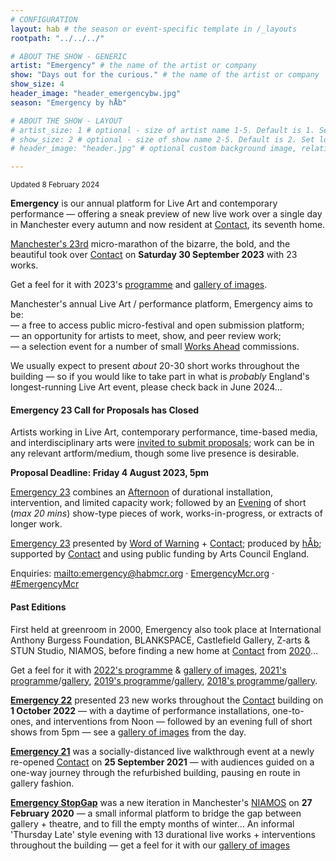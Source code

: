 ```yaml
---
# CONFIGURATION
layout: hab # the season or event-specific template in /_layouts
rootpath: "../../../"

# ABOUT THE SHOW - GENERIC
artist: "Emergency" # the name of the artist or company
show: "Days out for the curious." # the name of the artist or company
show_size: 4
header_image: "header_emergencybw.jpg"   
season: "Emergency by hÅb" 

# ABOUT THE SHOW - LAYOUT
# artist_size: 1 # optional - size of artist name 1-5. Default is 1. Set longer names to lower values
# show_size: 2 # optional - size of show name 2-5. Default is 2. Set longer names to lower values
# header_image: "header.jpg" # optional custom background image, relative to current page

---
```

<small>Updated 8 February 2024</small>        
        
**Emergency** is our annual platform for Live Art and contemporary performance — offering a sneak preview of new live work over a single day in Manchester every autumn and now resident at <a href="https://contactmcr.com" target="_blank">Contact</a>, its seventh home.        
         
[Manchester's 23rd](/archive/2023-emergency) micro-marathon of the bizarre, the bold, and the beautiful took over <a href="https://contactmcr.com" target="_blank">Contact</a> on **Saturday 30 September 2023** with 23 works.          
         
Get a feel for it with 2023's [programme](/archive/2023-emergency/#artists) and [gallery of images](/galleries/2023-emergency).        
         
Manchester's annual Live Art / performance platform, Emergency aims to be:<br>— a free to access public micro-festival and open submission platform;<br>— an opportunity for artists to meet, show, and peer review work;<br>— a selection event for a number of small [Works Ahead](/hab/worksahead) commissions.        
        
We usually expect to present *about* 20-30 short works throughout the building — so if you would like to take part in what is *probably* England's longest-running Live Art event, please check back in June 2024…        
         
#### Emergency 23 Call for Proposals has Closed       
Artists working in Live Art, contemporary performance, time-based media, and interdisciplinary arts were <a href="https://emergencymcr.posthaven.com" target="_blank">invited to submit proposals</a>; work can be in any relevant artform/medium, though some live presence is desirable.        
         
**Proposal Deadline: Friday 4 August 2023, 5pm**        
         
[Emergency 23](/archive/2023-emergency) combines an [Afternoon](/archive/2023-emergency/afternoon) of durational installation, intervention, and limited capacity work; followed by an [Evening](/archive/2023-emergency/evening) of short (*max 20 mins*) show-type pieces of work, works-in-progress, or extracts of longer work.       
        
[Emergency 23](/archive/2023-emergency) presented by [Word of Warning](/) + <a href="https://contactmcr.com" target="_blank">Contact</a>; produced by [hÅb](/hab); supported by <a href="https://contactmcr.com" target="_blank">Contact</a> and using public funding by Arts Council England.         
        
Enquiries: <mailto:emergency@habmcr.org> · <a href="http://emergencymcr.org" target="_blank">EmergencyMcr.org</a> · <a href="https://twitter.com/hashtag/EmergencyMcr" target="_blank">#EmergencyMcr</a>
        
#### Past Editions        
First held at greenroom in 2000, Emergency also took place at International Anthony Burgess Foundation, BLANKSPACE, Castlefield Gallery, Z-arts & STUN Studio, NIAMOS, before finding a new home at <a href="https://contactmcr.com" target="_blank">Contact</a> from [2020](/archive/2020-emergency)…         
         
Get a feel for it with [2022's programme](/archive/2022-emergency) & [gallery of images](/galleries/2022-emergency), [2021's programme](/archive/2021-emergency)/[gallery](/galleries/2021-emergency), [2019's programme](/archive/2019-emergency)/[gallery](/galleries/2019-emergency), [2018's programme](/archive/2018-emergency)/[gallery](/galleries/2018-emergency).         
         
**[Emergency 22](/archive/2022-emergency)** presented 23 new works throughout the <a href="https://contactmcr.com" target="_blank">Contact</a> building on **1 October 2022** — with a daytime of performance installations, one-to-ones, and interventions from Noon — followed by an evening full of short shows from 5pm — see a [gallery of images](/galleries/2022-emergency) from the day.        

**[Emergency 21](/archive/2021-emergency)** was a socially-distanced live walkthrough event at a newly re-opened <a href="https://contactmcr.com" target="_blank">Contact</a> on **25 September 2021** — with audiences guided on a one-way journey through the refurbished building, pausing en route in gallery fashion.        
        
**[Emergency StopGap](/archive/2020-emergencystopgap)** was a new iteration in Manchester's <a href="https://www.niamos.co.uk" target="_blank">NIAMOS</a> on **27 February 2020** — a small informal platform to bridge the gap between gallery + theatre, and to fill the empty months of winter… An informal 'Thursday Late' style evening with 13 durational live works + interventions throughout the building — get a feel for it with our [gallery of images](/galleries/2020-emergencystopgap)
